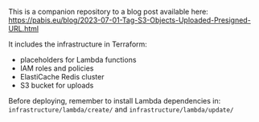 This is a companion repository to a blog post available here:
https://pabis.eu/blog/2023-07-01-Tag-S3-Objects-Uploaded-Presigned-URL.html

It includes the infrastructure in Terraform:

* placeholders for Lambda functions
* IAM roles and policies
* ElastiCache Redis cluster
* S3 bucket for uploads

Before deploying, remember to install Lambda dependencies in:
`infrastructure/lambda/create/` and `infrastructure/lambda/update/`